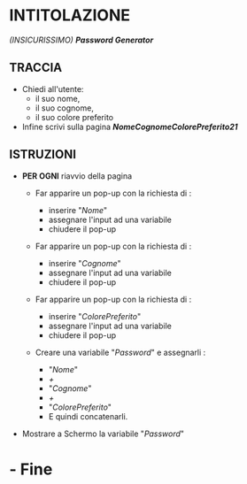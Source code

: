 # INTITOLAZIONE

_(INSICURISSIMO) **Password Generator**_

## TRACCIA

- Chiedi all'utente:
  - il suo nome,
  - il suo cognome,
  - il suo colore preferito
- Infine scrivi sulla pagina **_NomeCognomeColorePreferito21_**

## ISTRUZIONI

- **PER OGNI** riavvio della pagina

  - Far apparire un pop-up con la richiesta di :
    - inserire "_Nome_"
    - assegnare l'input ad una variabile
    - chiudere il pop-up
  - Far apparire un pop-up con la richiesta di :

    - inserire "_Cognome_"
    - assegnare l'input ad una variabile
    - chiudere il pop-up

  - Far apparire un pop-up con la richiesta di :
    - inserire "_ColorePreferito_"
    - assegnare l'input ad una variabile
    - chiudere il pop-up
  - Creare una variabile "_Password_" e assegnarli :
    - "_Nome_"
    - _+_
    - "_Cognome_"
    - _+_
    - "_ColorePreferito_"
    - E quindi concatenarli.

- Mostrare a Schermo la variabile "_Password_"

# - Fine
